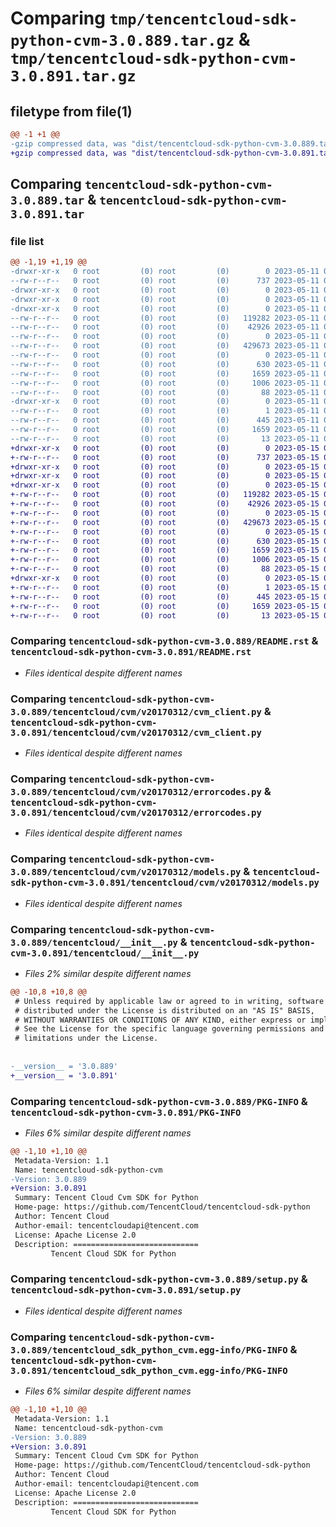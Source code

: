 # Comparing `tmp/tencentcloud-sdk-python-cvm-3.0.889.tar.gz` & `tmp/tencentcloud-sdk-python-cvm-3.0.891.tar.gz`

## filetype from file(1)

```diff
@@ -1 +1 @@
-gzip compressed data, was "dist/tencentcloud-sdk-python-cvm-3.0.889.tar", last modified: Thu May 11 02:37:26 2023, max compression
+gzip compressed data, was "dist/tencentcloud-sdk-python-cvm-3.0.891.tar", last modified: Mon May 15 02:53:49 2023, max compression
```

## Comparing `tencentcloud-sdk-python-cvm-3.0.889.tar` & `tencentcloud-sdk-python-cvm-3.0.891.tar`

### file list

```diff
@@ -1,19 +1,19 @@
-drwxr-xr-x   0 root         (0) root         (0)        0 2023-05-11 02:37:26.000000 tencentcloud-sdk-python-cvm-3.0.889/
--rw-r--r--   0 root         (0) root         (0)      737 2023-05-11 02:37:26.000000 tencentcloud-sdk-python-cvm-3.0.889/README.rst
-drwxr-xr-x   0 root         (0) root         (0)        0 2023-05-11 02:37:26.000000 tencentcloud-sdk-python-cvm-3.0.889/tencentcloud/
-drwxr-xr-x   0 root         (0) root         (0)        0 2023-05-11 02:37:26.000000 tencentcloud-sdk-python-cvm-3.0.889/tencentcloud/cvm/
-drwxr-xr-x   0 root         (0) root         (0)        0 2023-05-11 02:37:26.000000 tencentcloud-sdk-python-cvm-3.0.889/tencentcloud/cvm/v20170312/
--rw-r--r--   0 root         (0) root         (0)   119282 2023-05-11 02:37:26.000000 tencentcloud-sdk-python-cvm-3.0.889/tencentcloud/cvm/v20170312/cvm_client.py
--rw-r--r--   0 root         (0) root         (0)    42926 2023-05-11 02:37:26.000000 tencentcloud-sdk-python-cvm-3.0.889/tencentcloud/cvm/v20170312/errorcodes.py
--rw-r--r--   0 root         (0) root         (0)        0 2023-05-11 02:37:26.000000 tencentcloud-sdk-python-cvm-3.0.889/tencentcloud/cvm/v20170312/__init__.py
--rw-r--r--   0 root         (0) root         (0)   429673 2023-05-11 02:37:26.000000 tencentcloud-sdk-python-cvm-3.0.889/tencentcloud/cvm/v20170312/models.py
--rw-r--r--   0 root         (0) root         (0)        0 2023-05-11 02:37:26.000000 tencentcloud-sdk-python-cvm-3.0.889/tencentcloud/cvm/__init__.py
--rw-r--r--   0 root         (0) root         (0)      630 2023-05-11 02:37:26.000000 tencentcloud-sdk-python-cvm-3.0.889/tencentcloud/__init__.py
--rw-r--r--   0 root         (0) root         (0)     1659 2023-05-11 02:37:26.000000 tencentcloud-sdk-python-cvm-3.0.889/PKG-INFO
--rw-r--r--   0 root         (0) root         (0)     1006 2023-05-11 02:37:26.000000 tencentcloud-sdk-python-cvm-3.0.889/setup.py
--rw-r--r--   0 root         (0) root         (0)       88 2023-05-11 02:37:26.000000 tencentcloud-sdk-python-cvm-3.0.889/setup.cfg
-drwxr-xr-x   0 root         (0) root         (0)        0 2023-05-11 02:37:26.000000 tencentcloud-sdk-python-cvm-3.0.889/tencentcloud_sdk_python_cvm.egg-info/
--rw-r--r--   0 root         (0) root         (0)        1 2023-05-11 02:37:26.000000 tencentcloud-sdk-python-cvm-3.0.889/tencentcloud_sdk_python_cvm.egg-info/dependency_links.txt
--rw-r--r--   0 root         (0) root         (0)      445 2023-05-11 02:37:26.000000 tencentcloud-sdk-python-cvm-3.0.889/tencentcloud_sdk_python_cvm.egg-info/SOURCES.txt
--rw-r--r--   0 root         (0) root         (0)     1659 2023-05-11 02:37:26.000000 tencentcloud-sdk-python-cvm-3.0.889/tencentcloud_sdk_python_cvm.egg-info/PKG-INFO
--rw-r--r--   0 root         (0) root         (0)       13 2023-05-11 02:37:26.000000 tencentcloud-sdk-python-cvm-3.0.889/tencentcloud_sdk_python_cvm.egg-info/top_level.txt
+drwxr-xr-x   0 root         (0) root         (0)        0 2023-05-15 02:53:49.000000 tencentcloud-sdk-python-cvm-3.0.891/
+-rw-r--r--   0 root         (0) root         (0)      737 2023-05-15 02:53:49.000000 tencentcloud-sdk-python-cvm-3.0.891/README.rst
+drwxr-xr-x   0 root         (0) root         (0)        0 2023-05-15 02:53:49.000000 tencentcloud-sdk-python-cvm-3.0.891/tencentcloud/
+drwxr-xr-x   0 root         (0) root         (0)        0 2023-05-15 02:53:49.000000 tencentcloud-sdk-python-cvm-3.0.891/tencentcloud/cvm/
+drwxr-xr-x   0 root         (0) root         (0)        0 2023-05-15 02:53:49.000000 tencentcloud-sdk-python-cvm-3.0.891/tencentcloud/cvm/v20170312/
+-rw-r--r--   0 root         (0) root         (0)   119282 2023-05-15 02:53:49.000000 tencentcloud-sdk-python-cvm-3.0.891/tencentcloud/cvm/v20170312/cvm_client.py
+-rw-r--r--   0 root         (0) root         (0)    42926 2023-05-15 02:53:49.000000 tencentcloud-sdk-python-cvm-3.0.891/tencentcloud/cvm/v20170312/errorcodes.py
+-rw-r--r--   0 root         (0) root         (0)        0 2023-05-15 02:53:49.000000 tencentcloud-sdk-python-cvm-3.0.891/tencentcloud/cvm/v20170312/__init__.py
+-rw-r--r--   0 root         (0) root         (0)   429673 2023-05-15 02:53:49.000000 tencentcloud-sdk-python-cvm-3.0.891/tencentcloud/cvm/v20170312/models.py
+-rw-r--r--   0 root         (0) root         (0)        0 2023-05-15 02:53:49.000000 tencentcloud-sdk-python-cvm-3.0.891/tencentcloud/cvm/__init__.py
+-rw-r--r--   0 root         (0) root         (0)      630 2023-05-15 02:53:49.000000 tencentcloud-sdk-python-cvm-3.0.891/tencentcloud/__init__.py
+-rw-r--r--   0 root         (0) root         (0)     1659 2023-05-15 02:53:49.000000 tencentcloud-sdk-python-cvm-3.0.891/PKG-INFO
+-rw-r--r--   0 root         (0) root         (0)     1006 2023-05-15 02:53:49.000000 tencentcloud-sdk-python-cvm-3.0.891/setup.py
+-rw-r--r--   0 root         (0) root         (0)       88 2023-05-15 02:53:49.000000 tencentcloud-sdk-python-cvm-3.0.891/setup.cfg
+drwxr-xr-x   0 root         (0) root         (0)        0 2023-05-15 02:53:49.000000 tencentcloud-sdk-python-cvm-3.0.891/tencentcloud_sdk_python_cvm.egg-info/
+-rw-r--r--   0 root         (0) root         (0)        1 2023-05-15 02:53:49.000000 tencentcloud-sdk-python-cvm-3.0.891/tencentcloud_sdk_python_cvm.egg-info/dependency_links.txt
+-rw-r--r--   0 root         (0) root         (0)      445 2023-05-15 02:53:49.000000 tencentcloud-sdk-python-cvm-3.0.891/tencentcloud_sdk_python_cvm.egg-info/SOURCES.txt
+-rw-r--r--   0 root         (0) root         (0)     1659 2023-05-15 02:53:49.000000 tencentcloud-sdk-python-cvm-3.0.891/tencentcloud_sdk_python_cvm.egg-info/PKG-INFO
+-rw-r--r--   0 root         (0) root         (0)       13 2023-05-15 02:53:49.000000 tencentcloud-sdk-python-cvm-3.0.891/tencentcloud_sdk_python_cvm.egg-info/top_level.txt
```

### Comparing `tencentcloud-sdk-python-cvm-3.0.889/README.rst` & `tencentcloud-sdk-python-cvm-3.0.891/README.rst`

 * *Files identical despite different names*

### Comparing `tencentcloud-sdk-python-cvm-3.0.889/tencentcloud/cvm/v20170312/cvm_client.py` & `tencentcloud-sdk-python-cvm-3.0.891/tencentcloud/cvm/v20170312/cvm_client.py`

 * *Files identical despite different names*

### Comparing `tencentcloud-sdk-python-cvm-3.0.889/tencentcloud/cvm/v20170312/errorcodes.py` & `tencentcloud-sdk-python-cvm-3.0.891/tencentcloud/cvm/v20170312/errorcodes.py`

 * *Files identical despite different names*

### Comparing `tencentcloud-sdk-python-cvm-3.0.889/tencentcloud/cvm/v20170312/models.py` & `tencentcloud-sdk-python-cvm-3.0.891/tencentcloud/cvm/v20170312/models.py`

 * *Files identical despite different names*

### Comparing `tencentcloud-sdk-python-cvm-3.0.889/tencentcloud/__init__.py` & `tencentcloud-sdk-python-cvm-3.0.891/tencentcloud/__init__.py`

 * *Files 2% similar despite different names*

```diff
@@ -10,8 +10,8 @@
 # Unless required by applicable law or agreed to in writing, software
 # distributed under the License is distributed on an "AS IS" BASIS,
 # WITHOUT WARRANTIES OR CONDITIONS OF ANY KIND, either express or implied.
 # See the License for the specific language governing permissions and
 # limitations under the License.
 
 
-__version__ = '3.0.889'
+__version__ = '3.0.891'
```

### Comparing `tencentcloud-sdk-python-cvm-3.0.889/PKG-INFO` & `tencentcloud-sdk-python-cvm-3.0.891/PKG-INFO`

 * *Files 6% similar despite different names*

```diff
@@ -1,10 +1,10 @@
 Metadata-Version: 1.1
 Name: tencentcloud-sdk-python-cvm
-Version: 3.0.889
+Version: 3.0.891
 Summary: Tencent Cloud Cvm SDK for Python
 Home-page: https://github.com/TencentCloud/tencentcloud-sdk-python
 Author: Tencent Cloud
 Author-email: tencentcloudapi@tencent.com
 License: Apache License 2.0
 Description: ============================
         Tencent Cloud SDK for Python
```

### Comparing `tencentcloud-sdk-python-cvm-3.0.889/setup.py` & `tencentcloud-sdk-python-cvm-3.0.891/setup.py`

 * *Files identical despite different names*

### Comparing `tencentcloud-sdk-python-cvm-3.0.889/tencentcloud_sdk_python_cvm.egg-info/PKG-INFO` & `tencentcloud-sdk-python-cvm-3.0.891/tencentcloud_sdk_python_cvm.egg-info/PKG-INFO`

 * *Files 6% similar despite different names*

```diff
@@ -1,10 +1,10 @@
 Metadata-Version: 1.1
 Name: tencentcloud-sdk-python-cvm
-Version: 3.0.889
+Version: 3.0.891
 Summary: Tencent Cloud Cvm SDK for Python
 Home-page: https://github.com/TencentCloud/tencentcloud-sdk-python
 Author: Tencent Cloud
 Author-email: tencentcloudapi@tencent.com
 License: Apache License 2.0
 Description: ============================
         Tencent Cloud SDK for Python
```

